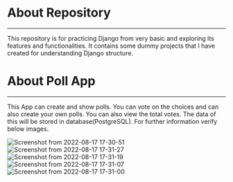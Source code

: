 <h1>About Repository</h1><hr> 

This repository is for practicing Django from very basic and exploring its features and functionalities. It contains some dummy projects that I have created for understanding Django structure.

<h1>About Poll App</h1><hr> 

This App can create and show polls.
You can vote on the choices and can also create your own polls.
You can also view the total votes.
The data of this will be stored in database(PostgreSQL).
For further information verify below images.


![Screenshot from 2022-08-17 17-30-51](https://user-images.githubusercontent.com/97149541/185113500-17afdd99-6d77-4d8d-b45e-134b437cbf50.png)
![Screenshot from 2022-08-17 17-31-27](https://user-images.githubusercontent.com/97149541/185113521-5af6ce67-4aaf-49f8-9e60-9a31102b2da8.png)
![Screenshot from 2022-08-17 17-31-19](https://user-images.githubusercontent.com/97149541/185113517-3e768e63-216b-4e0e-826c-8a7044c9602d.png)
![Screenshot from 2022-08-17 17-31-07](https://user-images.githubusercontent.com/97149541/185113514-68a59115-b43a-4ad7-afe6-ad815e631811.png)
![Screenshot from 2022-08-17 17-31-00](https://user-images.githubusercontent.com/97149541/185113508-83f14a86-d428-43b4-a4a6-f56c42a0538a.png)

